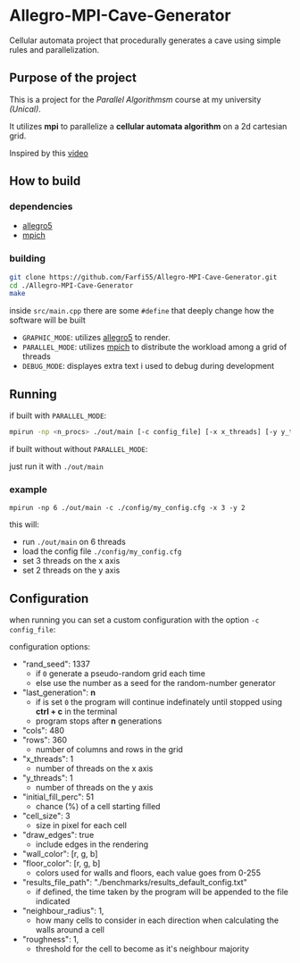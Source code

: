 # Allegro-MPI-Cave-Generator

Cellular automata project that procedurally generates a cave using simple rules and parallelization.

## Purpose of the project

This is a project for the *Parallel Algorithmsm* course at my university *(Unical)*.

It utilizes **mpi** to parallelize a **cellular automata algorithm** on a 2d cartesian grid.

Inspired by this [video](https://youtu.be/v7yyZZjF1z4)

## How to build

### dependencies

* [allegro5](https://github.com/liballeg/allegro5)
* [mpich](https://github.com/pmodels/mpich)

### building

```sh
git clone https://github.com/Farfi55/Allegro-MPI-Cave-Generator.git
cd ./Allegro-MPI-Cave-Generator
make
```

inside `src/main.cpp` there are some `#define` that deeply change how the software will be built

* `GRAPHIC_MODE`: utilizes [allegro5](https://github.com/liballeg/allegro5) to render.
* `PARALLEL_MODE`: utilizes [mpich](https://github.com/pmodels/mpich) to distribute the workload among a grid of threads
* `DEBUG_MODE`: displayes extra text i used to debug during development

## Running

if built with `PARALLEL_MODE`:

```sh
mpirun -np <n_procs> ./out/main [-c config_file] [-x x_threads] [-y y_threads]
```

if built without without `PARALLEL_MODE`:

just run it with `./out/main`

### example

`mpirun -np 6 ./out/main -c ./config/my_config.cfg -x 3 -y 2`

this will:

* run `./out/main` on 6 threads
* load the config file `./config/my_config.cfg`
* set 3 threads on the x axis
* set 2 threads on the y axis

## Configuration

when running you can set a custom configuration with the option `-c config_file`:

configuration options:

* "rand_seed": 1337
  * if `0` generate a pseudo-random grid each time
  * else use the number as a seed for the random-number generator
* "last_generation": **n**
  * if is set `0` the program will continue indefinately until stopped using **ctrl + c** in the terminal
  * program stops after **n** generations
* "cols": 480
* "rows": 360
  * number of columns and rows in the grid
* "x_threads": 1
  * number of threads on the x axis
* "y_threads": 1
  * number of threads on the y axis
* "initial_fill_perc": 51
  * chance (%) of a cell starting filled
* "cell_size": 3
  * size in pixel for each cell
* "draw_edges": true
  * include edges in the rendering
* "wall_color": [r, g, b]
* "floor_color": [r, g, b]
  * colors used for walls and floors, each value goes from 0-255
* "results_file_path": "./benchmarks/results_default_config.txt"
  * if defined, the time taken by the program will be appended to the file indicated
* "neighbour_radius": 1,
  * how many cells to consider in each direction when calculating the walls around a cell
* "roughness": 1,
  * threshold for the cell to become as it's neighbour majority

